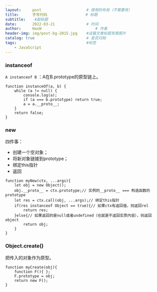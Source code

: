 ```yaml
---
layout:     post   				    # 使用的布局（不需要改）
title:      手写代码 				 # 标题 
subtitle:    #副标题
date:       2022-03-21 				# 时间
author:     HaxW 						# 作者
header-img: img/post-bg-2015.jpg 	#这篇文章标题背景图片
catalog: true 						# 是否归档
tags:								#标签
    - JavaScript
---
```


### instanceof
`A instanceof B` ：A在B.prototype的原型链上。
```
function instanceOf(a, b) {
    while (a != null) {
        console.log(a);
        if (a === b.prototype) return true;
        a = a.__proto__;
    }
    return false;
}
```
### new
四件事：
* 创建一个空对象；
* 将新对象链接到prototype；
* 绑定this指针
* 返回
```
function myNew(ctx, ...args){
    let obj = new Object();
    obj.__proto__ = ctx.prototype;// 实例的__proto__ === 构造函数的prototype
    let res = ctx.call(obj, ...args);// 绑定this指针
    if(res instanceof Object == true){// 如果ctx有返回值，则返回rel
        return res;
    }else{// 如果返回的是null或者undefined（也就是不返回实质内容），则返回object
        return obj;
    }
}
```
### Object.create()
把传入的对象作为原型。
```
function myCreate(obj){
    function F(){ };
    F.prototype = obj; 
    return new F();
}
```
